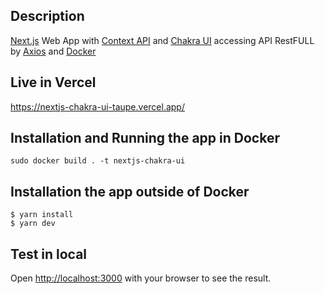 ## Description

[Next.js](https://nextjs.org/) Web App with [Context API](https://pt-br.reactjs.org/docs/context.html) and [Chakra UI](https://chakra-ui.com/) accessing API RestFULL by [Axios](https://axios-http.com/) and [Docker](https://www.docker.com/)   

## Live in Vercel   

https://nextjs-chakra-ui-taupe.vercel.app/   


## Installation and Running the app in Docker   

```
sudo docker build . -t nextjs-chakra-ui
```

## Installation the app outside of Docker   

```
$ yarn install
$ yarn dev
```
## Test in local   

Open [http://localhost:3000](http://localhost:3000) with your browser to see the result.
